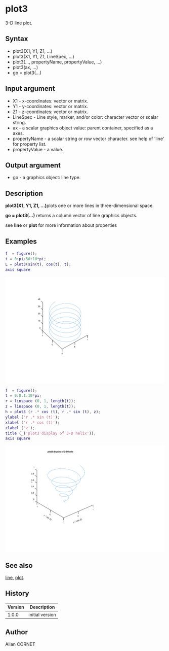 # plot3

3-D line plot.

## Syntax

- plot3(X1, Y1, Z1, ...)
- plot3(X1, Y1, Z1, LineSpec, ...)
- plot3(..., propertyName, propertyValue, ...)
- plot3(ax, ...)
- go = plot3(...)

## Input argument

- X1 - x-coordinates: vector or matrix.
- Y1 - y-coordinates: vector or matrix.
- Z1 - z-coordinates: vector or matrix.
- LineSpec - Line style, marker, and/or color: character vector or scalar string.
- ax - a scalar graphics object value: parent container, specified as a axes.
- propertyName - a scalar string or row vector character. see help of 'line' for property list.
- propertyValue - a value.

## Output argument

- go - a graphics object: line type.

## Description

  <p><b>plot3(X1, Y1, Z1, ...)</b>plots one or more lines in three-dimensional space.</p>
  <p><b>go = plot3(...)</b> returns a column vector of line graphics objects.</p>
  <p/>
  <p>see <b>line</b> or <b>plot</b> for more information about properties</p>

## Examples

```matlab
f  = figure();
t = 0:pi/50:10*pi;
L = plot3(sin(t), cos(t), t);
axis square
```

<img src="plot3_1_1EE364C1.svg" align="middle"/>

```matlab
f  = figure();
t = 0:0.1:10*pi;
r = linspace (0, 1, length(t));
z = linspace (0, 1, length(t));
h = plot3 (r .* cos (t), r .* sin (t), z);
ylabel ('r .* sin (t)');
xlabel ('r .* cos (t)');
zlabel ('z');
title (_('plot3 display of 3-D helix'));
axis square
```

<img src="plot3_2_F084144A.svg" align="middle"/>

## See also

[line](line.md), [plot](plot.md).

## History

| Version | Description     |
| ------- | --------------- |
| 1.0.0   | initial version |

## Author

Allan CORNET
